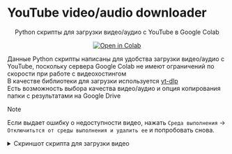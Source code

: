 

# YouTube video/audio downloader

<div align="center">

Python скрипты для загрузки видео/аудио с YouTube в Google Colab
</div>

<div align="center">
<a href="https://colab.research.google.com/drive/1Dep1tkQbjQFb6R9dR4Px1kI8gIiycMHA"><img src="https://img.shields.io/static/v1?message=Open%20in%20Colab&logo=googlecolab&labelColor=5c5c5c&color=0f80c1&label=%20" alt="Open in Colab"></a>
</div>

Данные Python скрипты написаны для удобства загрузки видео/аудио с YouTube, поскольку сервера Google Colab не имеют ограничений по скорости при работе с видеохостингом  
В качестве библиотеки для загрузки используется [yt-dlp](https://github.com/yt-dlp/yt-dlp)  
Есть возможность выбора качества видео/аудио и опция копирования папки с результатами на Google Drive

> [!NOTE]
> Если выдает ошибку о недоступности видео, нажать `Среда выполнения` -> `Отключитьтся от среды выполнения и удалить ее` и попробовать снова.

<details>
<summary>Скриншот скрипта для загрузки видео</summary>

![Загрузка видео](https://drive.google.com/uc?export=view&id=1vpafv8OpOiueR9tOLyhVazSaDBMHd04a)
</details>
